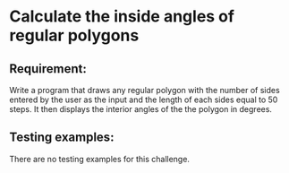 # Calculate the inside angles of regular polygons

## Requirement:

Write a program that draws any regular polygon with the number of sides entered by the user as the input and the length of each sides equal to 50 steps.
It then displays the interior angles of the the polygon in degrees.

## Testing examples:

There are no testing examples for this challenge.
